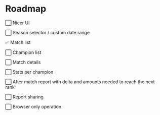 # Roadmap

⬜ Nicer UI

⬜ Season selector / custom date range

✅ Match list

⬜ Champion list

⬜ Match details

⬜ Stats per champion

⬜ After match report with delta and amounts needed to reach the next rank

⬜ Report sharing

⬜ Browser only operation

